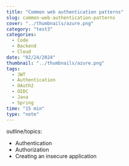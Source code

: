 ```yaml
---
title: "Common web authentication patterns"
slug: common-web-authentication-patterns
cover: "../thumbnails/azure.png"
category: "test3"
categories:
  - Code
  - Backend
  - Cloud
date: "02/24/2024"
thumbnail: "../thumbnails/azure.png"
tags:
  - JWT
  - Authentication
  - OAuth2
  - OIDC
  - Java
  - Spring
time: "15 min"
type: "note"
---
```


outline/topics:

- Authentication
- Authorization
- Creating an insecure application